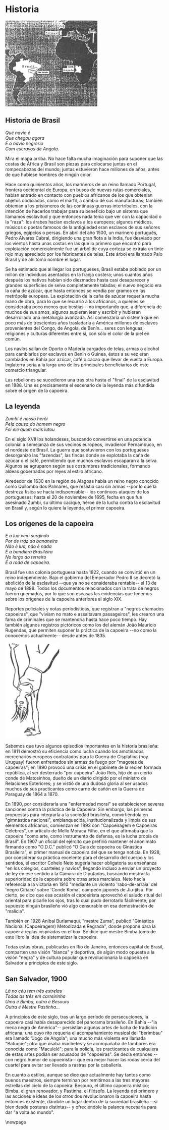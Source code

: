 # Historia

![](img/img03.png)

## Historia de  Brasil

*Qué navio é  
Que chegou agora  
É o navio negrerio  
Com escravos de Angola.*

Mira el mapa arriba. No hace falta mucha imaginación para suponer que las
costas de África y Brasil son piezas para colocarse juntas en el rompecabezas
del mundo; juntas estuvieron hace millones de años, antes de que hubiese hombres
de ningún color.

Hace como quinientos años, los marineros de un reino llamado Portugal, frontera
occidental de Europa, en busca de nuevas rutas comerciales, habían entrado en
contacto con pueblos africanos de los que obtenían objetos codiciados, como el
marfil, a cambio de sus manufacturas; también obtenían a los prisioneros de las
continuas guerras intertribales, con la intención de hacerlos trabajar para su
beneficio bajo un sistema que llamamos esclavitud y que entonces nada tenía que
ver con la capacidad o la "raza": los árabes hacían esclavos a los europeos; algunos
médicos, músicos o poetas famosos de la antigüedad eran esclavos de sus señores
griegos, egipcios o persas. En abril del año 1500, un marinero portugués, Pedro
Alvares Cabral, dirigiendo una gran flota a la India, fue desviado por los vientos
hasta unas costas en las que lo primero que encontró para explotación comercialmente
fue un árbol de cuya corteza se extraía un tinte rojo muy apreciado por los fabricantes
de telas. Este árbol era llamado Palo Brasil y de ahí tomó nombre el lugar.

Se ha estimado que al llegar los portugueses, Brasil estaba poblado por un millón
de individuos asentados en la franja costera; unos cuantos años después los nativos
habían sido diezmados hasta casi desaparecer y grandes superficies de selva 
completamente taladas; el nuevo negocio era la caña de azúcar, que hasta entonces se
vendía por gramos en las metrópolis europeas. La explotación de la caña de azúcar
requería mucha mano de obra, para lo que se recurrió a los africanos, a quienes se
consideraba poco menos que bestias --no importando que, a diferencia de muchos de
sus amos, algunos supieran leer y escribir y hubieran desarrollado una metalurgia
avanzada. Así comenzaría un sistema que en poco más de trescientos años trasladaría
a América millones de esclavos provenientes del Congo, de Angola, de Benín... seres
con lenguas, religiones y culturas diferentes entre sí, con sólo el color de la piel
en común.

Los navíos salían de Oporto o Maderia cargados de telas, armas o alcohol para cambiarlos
por esclavos en Benin o Guinea, éstos a su vez eran cambiados en Bahía por azúcar, café
o cacao que llevar de vuelta a Europa. Inglaterra sería a la larga uno de los principales
beneficiarios de este comercio triangular.

Las rebeliones se sucedieron una tras otra hasta el "final" de la esclavitud en 1888.
Una es precisamente el escenario de la leyenda más difundida sobre el origen de la
capoeira.


## La leyenda

*Zumbi é nosso herói  
Pela causa do homem negro  
Foi ele quem mais lutou*

En el siglo XVII los holandeses, buscando convertirse en una potencia colonial a
semejanza de sus vecinos europeos, invadieron Pernambuco, en el nordeste de Brasil.
La guerra que sostuvieron con los portugueses desorganizó las "fazendas", las fincas
donde se explotaba la caña de azúcar o el café, permitiendo que muchos esclavos
escaparan a la selva. Algunos se agruparon según sus costumbres tradicionales, formando
aldeas gobernadas por reyes al estilo africano.

Alrededor de 1630 en la región de Alagoas había un reino negro conocido como Quilombo
dos Palmares, que resistió casi sin armas --por lo que la destreza física se hacía
indispensable-- los continuos ataques de los portugueses; hasta el 20 de noviembre de
1695, fecha en que fue asesinado Zumbi, su último cacique, héroe de la lucha contra la
esclavitud en Brasil y, según lo quiere la leyenda, el primer capoeira.


## Los orígenes de la capoeira

*E a lua vem surgindo  
Por de tráz da bananeira  
Não è lua, não è nada  
È a bandiera Brasileira  
No largo do terreiro  
É a roda de capoeira.*

Brasil fue una colonia portuguesa hasta 1822, cuando se convirtió en un reino
independiente. Bajo el gobierno del Emperador Pedro II se decretó la abolición de la
esclavitud --que ya no se consideraba rentable-- el 13 de mayo de 1888. Todos los
documentos relacionados con la trata de negros fueron quemados, por lo que son escasas
las evidencias que tenemos sobre los orígenes de la capoeira anteriores al siglo XIX.

Reportes policiales y notas periodísticas, que registran a "negros chamados capoeiras",
que "vivíam no mato e assaltavam passageiros", les crearon una fama de criminales que se
mantendría hasta hace poco tiempo. Hay también algunos registros pictóricos como los del alemán João Mauricio Rugendas, que permiten suponer la práctica de la capoeira --no como
la conocemos actualmente-- desde antes de 1835.

![](img/img04.png)

Sabemos que tuvo algunos episodios importantes en la historia brasileña: en 1811 demostró
su eficiencia como lucha cuando los amotinados mercenarios europeos contratados para la
Guerra de Cisplatina (hoy Uruguay) fueron enfrentados sin armas de fuego por "magotes de
capoeiras"; en 1890 provocó una crisis en el gabinete de 
la recién formada república, al ser desterrado "por capoeira" João Reis, hijo de un 
cierto conde de Matosinhos, dueño de un diario dirigido por el ministro de Relaciones 
Exteriores; y se vistió de una dudosa gloria al ser usados muchos de sus practicantes
como carne de cañón en la Guerra de Paraguay de 1864 a 1870.

En 1890, por considerarla una "enfermedad moral" se establecieron severas sanciones
contra la práctica de la Capoeira. Sin embargo, las primeras propuestas para integrarla
a la sociedad brasileña, convirtiéndola en "gimnástica nacional", emblanquecida, 
institucionalizada y limpia de sus elementos africanos, comienzan en 1893 con
"Capoeiragem e Capoeiras Célebres", un artículo de Mello Moraca Filho, en el que 
afirmaba que la capoeira "como arte, como instrumento de defensa, es la lucha propia
de Brasil". En 1907 un oficial del ejército que prefirió mantener el anonimato firmando
como "O.D.C." publicó "O Guia do capoeira ou Ginástica Brasileira", el primer manual
de capoeira del que se tenga noticia. En 1928, por considerar su práctica excelente para
el desarrollo del cuerpo y los sentidos, el escritor Cohelo Neto sugería hacer
obligatoria su enseñanza "en los colegios, cuarteles y navíos", llegando incluso a
enviar un proyecto de ley en ese sentido a la Cámara de Diputados, buscando mostrar la
superioridad de la capoeira sobre otras artes marciales. Neto hacía referencia a la
victoria en 1910 "mediante un violento 'rabo-de-arraia' del 'negro Ciriaco' sobre 
'Conde Koma', campeón japonés de Jiu-jitsu. Por cierto, se dice que esa ocasión el
capoeirista aprovechó el saludo ritual del oriental para picarle los ojos, tras lo cual
pudo derrotarlo fácilmente; por supuesto ningún brasileño vió algo censurable en esa
demostración de "malicia".

También en 1928 Aníbal Burlamaqui, "mestre Zuma", publicó "Ginástica Nacional 
(Capoeiragem) Metodizada e Regrada", donde propone para la capoeira reglas inspiradas
en el box. Se dice que mestre Bimba tomó de este libro la idea de sistematizar la
capoeira.

Todas estas obras, publicadas en Río de Janeiro, entonces capital de Brasil, comparten
una visión "blanca" y deportiva, de algún modo opuesta a la visión "negra" y de cultura
popular que revolucionaría la capoeira en Salvador a principios de este siglo.


## San Salvador, 1900

*Lá no céu tem três estrelas  
Todas as três em carreirinha  
Uma é Bimba, outra é Besouro  
Outra é Mestre Pastinha...*

A principios de este siglo, tras un largo período de persecuciones, la capoeira casi
había desaparecido del panorama brasileño. En Bahía --"la meca negra de América"--
persistían algunas artes de lucha de tradición africana; una cuyo rito requería el
acompañamiento musical del "berimbau" era llamado "Jogo de Angola"; una mucho más
violenta era llamada "Batuque"; otra que usaba machetes y se acompañaba de tambores
era conocida como "Maculelé"; para la policía, los practicantes de cualquiera de estas
artes podían ser acusados de "capoeiras". Se decía entonces --con negro humor de
capoeirista-- que era mejor hacer las rodas cerca del cuartel para evitar ser llevado
a rastras por la caballería.

En cuanto a estilos, aunque se dice que actualmente hay tantos como buenos maestros,
siempre terminan por remitirnos a las tres mayores estrellas del cielo de la capoeira:
Besouro, el último capoeira místico; Bimba, el gran renovador, y Pastinha, el filósofo.
La leyenda del primero y las acciones e ideas de los otros dos revolucionaron la 
capoeira hasta entonces existente, dándole un lugar dentro de la sociedad brasileña 
--si bien desde posturas distintas-- y ofreciéndole la palanca necesaria para dar "a
volta ao mundo".

\newpage
